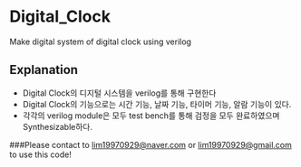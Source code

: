 # Digital_Clock
Make digital system of digital clock using verilog


## Explanation

- Digital Clock의 디지털 시스템을 verilog를 통해 구현한다
- Digital Clock의 기능으로는 시간 기능, 날짜 기능, 타이머 기능, 알람 기능이 있다. 
- 각각의 verilog module은 모두 test bench를 통해 검정을 모두 완료하였으며 Synthesizable하다. 



###Please contact to lim19970929@naver.com or lim19970929@gmail.com to use this code!
